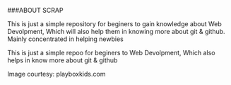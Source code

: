 ###ABOUT SCRAP

This is just a simple repository for beginers to gain knowledge about Web Devolpment, Which will also help them in knowing more about git & github. Mainly concentrated in helping newbies

This is just a simple repoo for beginers to Web Devolpment,
Which also helps in know more about git & github

Image courtesy: playboxkids.com
